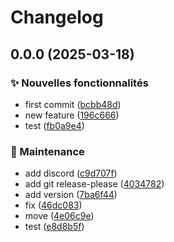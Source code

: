 # Changelog

## 0.0.0 (2025-03-18)


### ✨ Nouvelles fonctionnalités

* first commit ([bcbb48d](https://github.com/WithAlex/test-release/commit/bcbb48d2245cff06c1d9f089704acb96becfb15d))
* new feature ([196c666](https://github.com/WithAlex/test-release/commit/196c666b8b4a39efb627226bed2cdda2894b50fe))
* test ([fb0a9e4](https://github.com/WithAlex/test-release/commit/fb0a9e4b3287969f522711d13ddcfcc2ab8b1c81))


### 🧹 Maintenance

* add discord ([c9d707f](https://github.com/WithAlex/test-release/commit/c9d707f899356b1c19dd6b512fde13669dca6406))
* add git release-please ([4034782](https://github.com/WithAlex/test-release/commit/4034782fdf26b19d6545d87500906b2814b23f6c))
* add version ([7ba6f44](https://github.com/WithAlex/test-release/commit/7ba6f44234f8dcb0c7a219026d6653fafaa9b4b4))
* fix ([46dc083](https://github.com/WithAlex/test-release/commit/46dc0833ace21a8ed075462986841c75b5e31155))
* move ([4e06c9e](https://github.com/WithAlex/test-release/commit/4e06c9e18775913c99ea86b21090285deff6c987))
* test ([e8d8b5f](https://github.com/WithAlex/test-release/commit/e8d8b5f527973fd62104470c3dba9b5f1deb4557))

